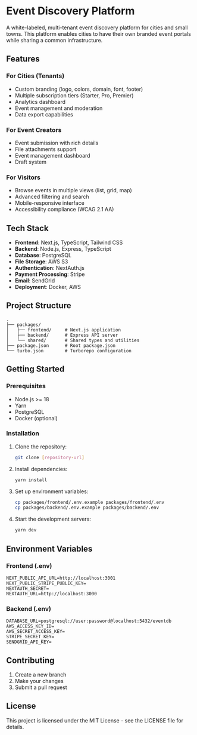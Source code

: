 # Event Discovery Platform

A white-labeled, multi-tenant event discovery platform for cities and small towns. This platform enables cities to have their own branded event portals while sharing a common infrastructure.

## Features

### For Cities (Tenants)
- Custom branding (logo, colors, domain, font, footer)
- Multiple subscription tiers (Starter, Pro, Premier)
- Analytics dashboard
- Event management and moderation
- Data export capabilities

### For Event Creators
- Event submission with rich details
- File attachments support
- Event management dashboard
- Draft system

### For Visitors
- Browse events in multiple views (list, grid, map)
- Advanced filtering and search
- Mobile-responsive interface
- Accessibility compliance (WCAG 2.1 AA)

## Tech Stack

- **Frontend**: Next.js, TypeScript, Tailwind CSS
- **Backend**: Node.js, Express, TypeScript
- **Database**: PostgreSQL
- **File Storage**: AWS S3
- **Authentication**: NextAuth.js
- **Payment Processing**: Stripe
- **Email**: SendGrid
- **Deployment**: Docker, AWS

## Project Structure

```
.
├── packages/
│   ├── frontend/     # Next.js application
│   ├── backend/      # Express API server
│   └── shared/       # Shared types and utilities
├── package.json      # Root package.json
└── turbo.json        # Turborepo configuration
```

## Getting Started

### Prerequisites

- Node.js >= 18
- Yarn
- PostgreSQL
- Docker (optional)

### Installation

1. Clone the repository:
   ```bash
   git clone [repository-url]
   ```

2. Install dependencies:
   ```bash
   yarn install
   ```

3. Set up environment variables:
   ```bash
   cp packages/frontend/.env.example packages/frontend/.env
   cp packages/backend/.env.example packages/backend/.env
   ```

4. Start the development servers:
   ```bash
   yarn dev
   ```

## Environment Variables

### Frontend (.env)
```
NEXT_PUBLIC_API_URL=http://localhost:3001
NEXT_PUBLIC_STRIPE_PUBLIC_KEY=
NEXTAUTH_SECRET=
NEXTAUTH_URL=http://localhost:3000
```

### Backend (.env)
```
DATABASE_URL=postgresql://user:password@localhost:5432/eventdb
AWS_ACCESS_KEY_ID=
AWS_SECRET_ACCESS_KEY=
STRIPE_SECRET_KEY=
SENDGRID_API_KEY=
```

## Contributing

1. Create a new branch
2. Make your changes
3. Submit a pull request

## License

This project is licensed under the MIT License - see the LICENSE file for details.
